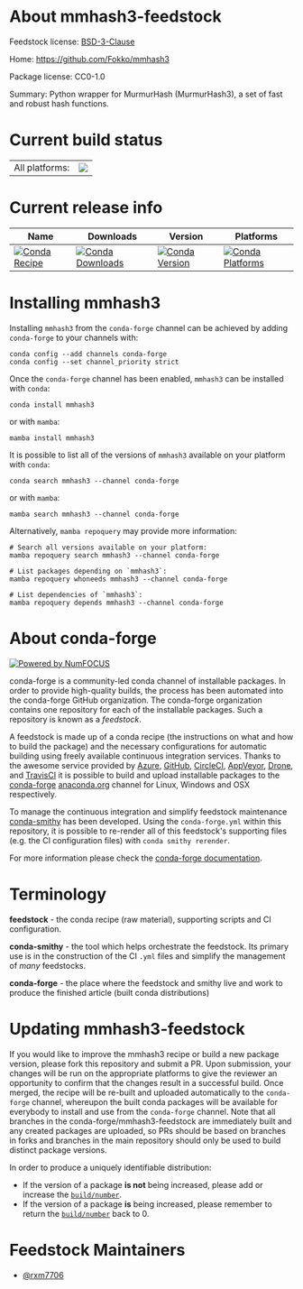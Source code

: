 About mmhash3-feedstock
=======================

Feedstock license: [BSD-3-Clause](https://github.com/conda-forge/mmhash3-feedstock/blob/main/LICENSE.txt)

Home: https://github.com/Fokko/mmhash3

Package license: CC0-1.0

Summary: Python wrapper for MurmurHash (MurmurHash3), a set of fast and robust hash functions.

Current build status
====================


<table><tr><td>All platforms:</td>
    <td>
      <a href="https://dev.azure.com/conda-forge/feedstock-builds/_build/latest?definitionId=19473&branchName=main">
        <img src="https://dev.azure.com/conda-forge/feedstock-builds/_apis/build/status/mmhash3-feedstock?branchName=main">
      </a>
    </td>
  </tr>
</table>

Current release info
====================

| Name | Downloads | Version | Platforms |
| --- | --- | --- | --- |
| [![Conda Recipe](https://img.shields.io/badge/recipe-mmhash3-green.svg)](https://anaconda.org/conda-forge/mmhash3) | [![Conda Downloads](https://img.shields.io/conda/dn/conda-forge/mmhash3.svg)](https://anaconda.org/conda-forge/mmhash3) | [![Conda Version](https://img.shields.io/conda/vn/conda-forge/mmhash3.svg)](https://anaconda.org/conda-forge/mmhash3) | [![Conda Platforms](https://img.shields.io/conda/pn/conda-forge/mmhash3.svg)](https://anaconda.org/conda-forge/mmhash3) |

Installing mmhash3
==================

Installing `mmhash3` from the `conda-forge` channel can be achieved by adding `conda-forge` to your channels with:

```
conda config --add channels conda-forge
conda config --set channel_priority strict
```

Once the `conda-forge` channel has been enabled, `mmhash3` can be installed with `conda`:

```
conda install mmhash3
```

or with `mamba`:

```
mamba install mmhash3
```

It is possible to list all of the versions of `mmhash3` available on your platform with `conda`:

```
conda search mmhash3 --channel conda-forge
```

or with `mamba`:

```
mamba search mmhash3 --channel conda-forge
```

Alternatively, `mamba repoquery` may provide more information:

```
# Search all versions available on your platform:
mamba repoquery search mmhash3 --channel conda-forge

# List packages depending on `mmhash3`:
mamba repoquery whoneeds mmhash3 --channel conda-forge

# List dependencies of `mmhash3`:
mamba repoquery depends mmhash3 --channel conda-forge
```


About conda-forge
=================

[![Powered by
NumFOCUS](https://img.shields.io/badge/powered%20by-NumFOCUS-orange.svg?style=flat&colorA=E1523D&colorB=007D8A)](https://numfocus.org)

conda-forge is a community-led conda channel of installable packages.
In order to provide high-quality builds, the process has been automated into the
conda-forge GitHub organization. The conda-forge organization contains one repository
for each of the installable packages. Such a repository is known as a *feedstock*.

A feedstock is made up of a conda recipe (the instructions on what and how to build
the package) and the necessary configurations for automatic building using freely
available continuous integration services. Thanks to the awesome service provided by
[Azure](https://azure.microsoft.com/en-us/services/devops/), [GitHub](https://github.com/),
[CircleCI](https://circleci.com/), [AppVeyor](https://www.appveyor.com/),
[Drone](https://cloud.drone.io/welcome), and [TravisCI](https://travis-ci.com/)
it is possible to build and upload installable packages to the
[conda-forge](https://anaconda.org/conda-forge) [anaconda.org](https://anaconda.org/)
channel for Linux, Windows and OSX respectively.

To manage the continuous integration and simplify feedstock maintenance
[conda-smithy](https://github.com/conda-forge/conda-smithy) has been developed.
Using the ``conda-forge.yml`` within this repository, it is possible to re-render all of
this feedstock's supporting files (e.g. the CI configuration files) with ``conda smithy rerender``.

For more information please check the [conda-forge documentation](https://conda-forge.org/docs/).

Terminology
===========

**feedstock** - the conda recipe (raw material), supporting scripts and CI configuration.

**conda-smithy** - the tool which helps orchestrate the feedstock.
                   Its primary use is in the construction of the CI ``.yml`` files
                   and simplify the management of *many* feedstocks.

**conda-forge** - the place where the feedstock and smithy live and work to
                  produce the finished article (built conda distributions)


Updating mmhash3-feedstock
==========================

If you would like to improve the mmhash3 recipe or build a new
package version, please fork this repository and submit a PR. Upon submission,
your changes will be run on the appropriate platforms to give the reviewer an
opportunity to confirm that the changes result in a successful build. Once
merged, the recipe will be re-built and uploaded automatically to the
`conda-forge` channel, whereupon the built conda packages will be available for
everybody to install and use from the `conda-forge` channel.
Note that all branches in the conda-forge/mmhash3-feedstock are
immediately built and any created packages are uploaded, so PRs should be based
on branches in forks and branches in the main repository should only be used to
build distinct package versions.

In order to produce a uniquely identifiable distribution:
 * If the version of a package **is not** being increased, please add or increase
   the [``build/number``](https://docs.conda.io/projects/conda-build/en/latest/resources/define-metadata.html#build-number-and-string).
 * If the version of a package **is** being increased, please remember to return
   the [``build/number``](https://docs.conda.io/projects/conda-build/en/latest/resources/define-metadata.html#build-number-and-string)
   back to 0.

Feedstock Maintainers
=====================

* [@rxm7706](https://github.com/rxm7706/)

